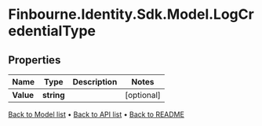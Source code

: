 # Finbourne.Identity.Sdk.Model.LogCredentialType

## Properties

Name | Type | Description | Notes
------------ | ------------- | ------------- | -------------
**Value** | **string** |  | [optional] 

[Back to Model list](../README.md#documentation-for-models) &#8226; [Back to API list](../README.md#documentation-for-api-endpoints) &#8226; [Back to README](../README.md)

